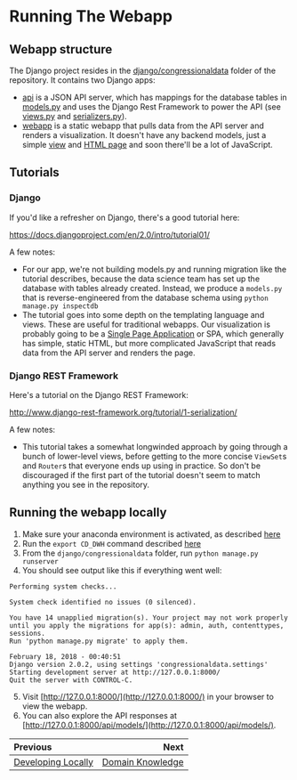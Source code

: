 # Running The Webapp

## Webapp structure

The Django project resides in the [django/congressionaldata](../django/congressionaldata) folder of the repository.  It contains two Django apps:

* [api](../django/congressionaldata/api) is a JSON API server, which has mappings for the database tables in [models.py](../django/congressionaldata/api/models.py) and uses the Django Rest Framework to power the API (see [views.py](../django/congressionaldata/api/views.py) and [serializers.py](../django/congressionaldata/api/serializers.py)).
* [webapp](../django/congressionaldata/webapp) is a static webapp that pulls data from the API server and renders a visualization.  It doesn't have any backend models, just a simple [view](../django/congressionaldata/webapp/views.py) and [HTML page](../django/congressionaldata/webapp/templates/webapp/index.html) and soon there'll be a lot of JavaScript.

## Tutorials

### Django

If you'd like a refresher on Django, there's a good tutorial here:

https://docs.djangoproject.com/en/2.0/intro/tutorial01/

A few notes:
* For our app, we're not building models.py and running migration like the tutorial describes, because the data science team has set up the database with tables already created.  Instead, we produce a `models.py` that is reverse-engineered from the database schema using `python manage.py inspectdb`
* The tutorial goes into some depth on the templating language and views.  These are useful for traditional webapps.  Our visualization is probably going to be a [Single Page Application](https://en.wikipedia.org/wiki/Single-page_application) or SPA, which generally has simple, static HTML, but more complicated JavaScript that reads data from the API server and renders the page.

### Django REST Framework

Here's a tutorial on the Django REST Framework:

http://www.django-rest-framework.org/tutorial/1-serialization/

A few notes:
* This tutorial takes a somewhat longwinded approach by going through a bunch of lower-level views, before getting to the more concise `ViewSet`s and `Router`s that everyone ends up using in practice. So don't be discouraged if the first part of the tutorial doesn't seem to match anything you see in the repository.

## Running the webapp locally

1. Make sure your anaconda environment is activated, as described [here](02_development_environment.md#testing-python-installation)
2. Run the `export CD_DWH` command described [here](02_development_environment.md#verifying-your-development-environment)
3. From the `django/congressionaldata` folder, run `python manage.py runserver`
4. You should see output like this if everything went well:
```
Performing system checks...

System check identified no issues (0 silenced).

You have 14 unapplied migration(s). Your project may not work properly until you apply the migrations for app(s): admin, auth, contenttypes, sessions.
Run 'python manage.py migrate' to apply them.

February 18, 2018 - 00:40:51
Django version 2.0.2, using settings 'congressionaldata.settings'
Starting development server at http://127.0.0.1:8000/
Quit the server with CONTROL-C.
```
5. Visit [http://127.0.0.1:8000/](http://127.0.0.1:8000/) in your browser to view the webapp.
6. You can also explore the API responses at [http://127.0.0.1:8000/api/models/](http://127.0.0.1:8000/api/models/).



| Previous | Next |
|:---------|-----:|
| [Developing Locally](./04_developing_locally.md) | [Domain Knowledge](./05_domain_knowledge.md)|
